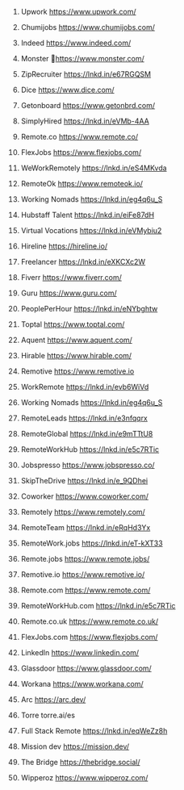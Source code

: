1. Upwork 
https://www.upwork.com/

2. Chumijobs
https://www.chumijobs.com/

3. Indeed
https://www.indeed.com/

4. Monster
🔗https://www.monster.com/

5. ZipRecruiter
https://lnkd.in/e67RGQSM

6. Dice
https://www.dice.com/

7. Getonboard
https://www.getonbrd.com/

8. SimplyHired
https://lnkd.in/eVMb-4AA

9. Remote.co
https://www.remote.co/

10. FlexJobs
https://www.flexjobs.com/

11. WeWorkRemotely
https://lnkd.in/eS4MKvda

12. RemoteOk
https://www.remoteok.io/

13. Working Nomads
https://lnkd.in/eg4q6u_S

14. Hubstaff Talent
https://lnkd.in/eiFe87dH

15. Virtual Vocations
https://lnkd.in/eVMybiu2

16. Hireline
https://hireline.io/

17. Freelancer
https://lnkd.in/eXKCXc2W

18. Fiverr
https://www.fiverr.com/

19. Guru
https://www.guru.com/

20. PeoplePerHour
https://lnkd.in/eNYbghtw

21. Toptal
https://www.toptal.com/

22. Aquent
https://www.aquent.com/

23. Hirable
https://www.hirable.com/
24. Remotive
https://www.remotive.io

25. WorkRemote
https://lnkd.in/evb6WiVd

26. Working Nomads
https://lnkd.in/eg4q6u_S

27. RemoteLeads
https://lnkd.in/e3nfqqrx

28. RemoteGlobal
https://lnkd.in/e9mTTtU8

29. RemoteWorkHub
https://lnkd.in/e5c7RTic

30. Jobspresso
https://www.jobspresso.co/

31. SkipTheDrive
https://lnkd.in/e_9QDhei

32. Coworker
https://www.coworker.com/

33. Remotely
https://www.remotely.com/

34. RemoteTeam
https://lnkd.in/eRqHd3Yx

35. RemoteWork.jobs
https://lnkd.in/eT-kXT33

36. Remote.jobs
https://www.remote.jobs/

37. Remotive.io
https://www.remotive.io/

38. Remote.com
https://www.remote.com/

39. RemoteWorkHub.com
https://lnkd.in/e5c7RTic

40. Remote.co.uk
https://www.remote.co.uk/

41. FlexJobs.com
https://www.flexjobs.com/

42. LinkedIn
https://www.linkedin.com/

43. Glassdoor
https://www.glassdoor.com/

44. Workana
https://www.workana.com/

45. Arc
https://arc.dev/

46. Torre
torre.ai/es

47. Full Stack Remote
https://lnkd.in/eqWeZz8h

48. Mission dev
https://mission.dev/

49. The Bridge
https://thebridge.social/

50. Wipperoz
https://www.wipperoz.com/